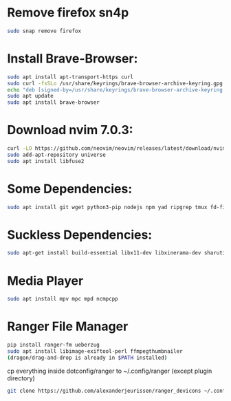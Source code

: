 # Remove firefox sn4p
```sh
sudo snap remove firefox
```

# Install Brave-Browser:
```sh
sudo apt install apt-transport-https curl
sudo curl -fsSLo /usr/share/keyrings/brave-browser-archive-keyring.gpg https://brave-browser-apt-release.s3.brave.com/brave-browser-archive-keyring.gpg
echo "deb [signed-by=/usr/share/keyrings/brave-browser-archive-keyring.gpg arch=amd64] https://brave-browser-apt-release.s3.brave.com/ stable main"|sudo tee /etc/apt/sources.list.d/brave-browser-release.list
sudo apt update
sudo apt install brave-browser
```

# Download nvim 7.0.3:
```sh
curl -LO https://github.com/neovim/neovim/releases/latest/download/nvim.appimage
sudo add-apt-repository universe
sudo apt install libfuse2
```
# Some Dependencies:
```sh
sudo apt install git wget python3-pip nodejs npm yad ripgrep tmux fd-find fzf gnome-tweaks xclip
```

# Suckless Dependencies:
```sh
sudo apt-get install build-essential libx11-dev libxinerama-dev sharutils suckless-tools libxft-dev libx11-xcb1 libx11-xcb-dev libxcb-res0-dev sudo libexif-dev libimlib2-dev libharfbuzz-dev fonts-symbola hsetroot
```

# Media Player
```sh
sudo apt install mpv mpc mpd ncmpcpp
```
# Ranger File Manager
```sh
pip install ranger-fm ueberzug
sudo apt install libimage-exiftool-perl ffmpegthumbnailer
(dragon/drag-and-drop is already in $PATH installed)
```

cp everything inside dotconfig/ranger to ~/.config/ranger
(except plugin directory)

```sh
git clone https://github.com/alexanderjeurissen/ranger_devicons ~/.config/ranger/plugins/ranger_devicons
```
